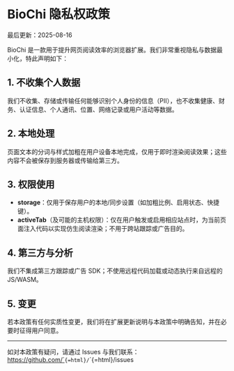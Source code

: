 # BioChi 隐私权政策

最后更新：2025-08-16

BioChi
是一款用于提升网页阅读效率的浏览器扩展。我们非常重视隐私与数据最小化，特此声明如下：

## 1. 不收集个人数据

我们不收集、存储或传输任何能够识别个人身份的信息（PII），也不收集健康、财务、认证信息、个人通讯、位置、网络记录或用户活动等数据。

## 2. 本地处理

页面文本的分词与样式加粗在用户设备本地完成，仅用于即时渲染阅读效果；这些内容不会被保存到服务器或传输给第三方。

## 3. 权限使用

-   **storage**：仅用于保存用户的本地/同步设置（如加粗比例、启用状态、快捷键）。
-   **activeTab**（及可能的主机权限）：仅在用户触发或启用相应站点时，为当前页面注入代码以实现仿生阅读渲染；不用于跨站跟踪或广告目的。

## 4. 第三方与分析

我们不集成第三方跟踪或广告 SDK；不使用远程代码加载或动态执行来自远程的
JS/WASM。

## 5. 变更

若本政策有任何实质性变更，我们将在扩展更新说明与本政策中明确告知，并在必要时征得用户同意。

------------------------------------------------------------------------

如对本政策有疑问，请通过 Issues 与我们联系：
https://github.com/`<your-account>`{=html}/`<your-repo>`{=html}/issues
